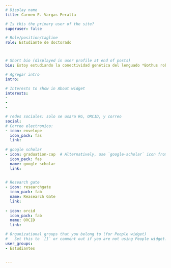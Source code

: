 ```yaml
---
# Display name
title: Carmen E. Vargas Peralta

# Is this the primary user of the site?
superuser: false

# Role/position/tagline
role: Estudiante de doctorado



# Short bio (displayed in user profile at end of posts)
bio: Estoy estudiando la conectividad genética del lenguado *Bothus robinsi* en el Golfo de México, utilizando RADseq

# Agregar intro
intro: 

# Interests to show in About widget
interests: 
- 
- 
- 

# redes sociales: solo se usara RG, ORCID, y correo
social:
# Correo electronico:
- icon: envelope
  icon_pack: fas
  link: 
  
# google scholar
- icon: graduation-cap  # Alternatively, use `google-scholar` icon from `ai` icon pack
  icon_pack: fas
  name: google scholar
  link: 
  

# Research gate
- icon: researchgate
  icon_pack: fab
  name: Reasearch Gate
  link: 
  
- icon: orcid
  icon_pack: fab
  name: ORCID
  link: 

# Organizational groups that you belong to (for People widget)
#   Set this to `[]` or comment out if you are not using People widget.
user_groups:
- Estudiantes


---
```


